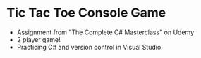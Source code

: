 # Tic Tac Toe Console Game
- Assignment from "The Complete C# Masterclass" on Udemy
- 2 player game!
- Practicing C# and version control in Visual Studio